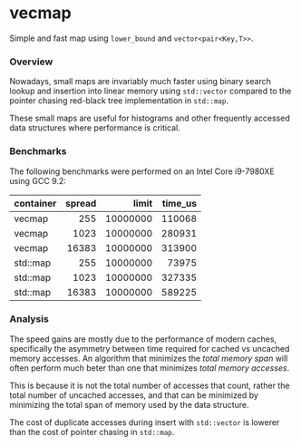 # vecmap

Simple and fast map using `lower_bound` and `vector<pair<Key,T>>`.

### Overview

Nowadays, small maps are invariably much faster using binary search
lookup and insertion into linear memory using `std::vector` compared
to the pointer chasing red-black tree implementation in `std::map`.

These small maps are useful for histograms and other frequently
accessed data structures where performance is critical.

### Benchmarks

The following benchmarks were performed on an Intel Core i9-7980XE
using GCC 9.2:

|container |  spread|       limit|     time_us|
|:-------- |  -----:|       ----:|     ------:|
|vecmap    |     255|    10000000|      110068|
|vecmap    |    1023|    10000000|      280931|
|vecmap    |   16383|    10000000|      313900|
|std::map  |     255|    10000000|       73975|
|std::map  |    1023|    10000000|      327335|
|std::map  |   16383|    10000000|      589225|

### Analysis

The speed gains are mostly due to the performance of modern caches,
specifically the asymmetry between time required for cached vs uncached
memory accesses. An algorithm that minimizes the _total memory span_ will
often perform much beter than one that minimizes _total memory accesses_.

This is because it is not the total number of accesses that count,
rather the total number of uncached accesses, and that can be minimized
by minimizing the total span of memory used by the data structure.

The cost of duplicate accesses during insert with `std::vector` is lowerer
than the cost of pointer chasing in `std::map`.